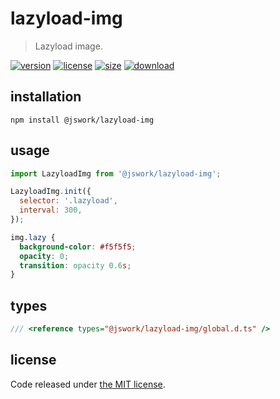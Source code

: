 # lazyload-img

> Lazyload image.

[![version][version-image]][version-url]
[![license][license-image]][license-url]
[![size][size-image]][size-url]
[![download][download-image]][download-url]

## installation

```shell
npm install @jswork/lazyload-img
```

## usage

```js
import LazyloadImg from '@jswork/lazyload-img';

LazyloadImg.init({
  selector: '.lazyload',
  interval: 300,
});
```

```css
img.lazy {
  background-color: #f5f5f5;
  opacity: 0;
  transition: opacity 0.6s;
}
```

## types

```ts
/// <reference types="@jswork/lazyload-img/global.d.ts" />
```

## license

Code released under [the MIT license](https://github.com/afeiship/lazyload-img/blob/master/LICENSE.txt).

[version-image]: https://img.shields.io/npm/v/@jswork/lazyload-img
[version-url]: https://npmjs.org/package/@jswork/lazyload-img
[license-image]: https://img.shields.io/npm/l/@jswork/lazyload-img
[license-url]: https://github.com/afeiship/lazyload-img/blob/master/LICENSE.txt
[size-image]: https://img.shields.io/bundlephobia/minzip/@jswork/lazyload-img
[size-url]: https://github.com/afeiship/lazyload-img/blob/master/dist/index.min.js
[download-image]: https://img.shields.io/npm/dm/@jswork/lazyload-img
[download-url]: https://www.npmjs.com/package/@jswork/lazyload-img
